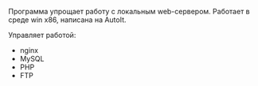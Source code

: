 Программа упрощает работу с локальным web-сервером. 
Работает в среде win x86, написана на AutoIt.

Управляет работой:
- nginx
- MySQL
- PHP
- FTP
